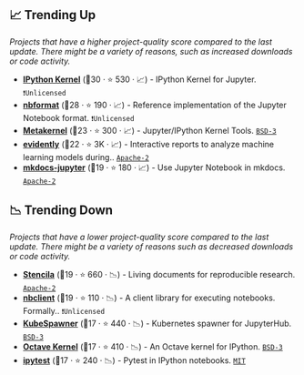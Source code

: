 ## 📈 Trending Up

_Projects that have a higher project-quality score compared to the last update. There might be a variety of reasons, such as increased downloads or code activity._

- <b><a href="https://github.com/ipython/ipykernel">IPython Kernel</a></b> (🥇30 ·  ⭐ 530 · 📈) - IPython Kernel for Jupyter. <code>❗Unlicensed</code>
- <b><a href="https://github.com/jupyter/nbformat">nbformat</a></b> (🥇28 ·  ⭐ 190 · 📈) - Reference implementation of the Jupyter Notebook format. <code>❗Unlicensed</code>
- <b><a href="https://github.com/Calysto/metakernel">Metakernel</a></b> (🥇23 ·  ⭐ 300 · 📈) - Jupyter/IPython Kernel Tools. <code><a href="http://bit.ly/3aKzpTv">BSD-3</a></code>
- <b><a href="https://github.com/evidentlyai/evidently">evidently</a></b> (🥈22 ·  ⭐ 3K · 📈) - Interactive reports to analyze machine learning models during.. <code><a href="http://bit.ly/3nYMfla">Apache-2</a></code>
- <b><a href="https://github.com/danielfrg/mkdocs-jupyter">mkdocs-jupyter</a></b> (🥈19 ·  ⭐ 180 · 📈) - Use Jupyter Notebook in mkdocs. <code><a href="http://bit.ly/3nYMfla">Apache-2</a></code>

## 📉 Trending Down

_Projects that have a lower project-quality score compared to the last update. There might be a variety of reasons such as decreased downloads or code activity._

- <b><a href="https://github.com/stencila/stencila">Stencila</a></b> (🥈19 ·  ⭐ 660 · 📉) - Living documents for reproducible research. <code><a href="http://bit.ly/3nYMfla">Apache-2</a></code>
- <b><a href="https://github.com/jupyter/nbclient">nbclient</a></b> (🥈19 ·  ⭐ 110 · 📉) - A client library for executing notebooks. Formally.. <code>❗Unlicensed</code>
- <b><a href="https://github.com/jupyterhub/kubespawner">KubeSpawner</a></b> (🥈17 ·  ⭐ 440 · 📉) - Kubernetes spawner for JupyterHub. <code><a href="http://bit.ly/3aKzpTv">BSD-3</a></code>
- <b><a href="https://github.com/Calysto/octave_kernel">Octave Kernel</a></b> (🥈17 ·  ⭐ 410 · 📉) - An Octave kernel for IPython. <code><a href="http://bit.ly/3aKzpTv">BSD-3</a></code>
- <b><a href="https://github.com/chmp/ipytest">ipytest</a></b> (🥉17 ·  ⭐ 240 · 📉) - Pytest in IPython notebooks. <code><a href="http://bit.ly/34MBwT8">MIT</a></code>

